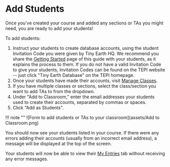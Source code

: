 # Add Students

Once you've created your course and added any sections or TAs you might need, you are ready to add your students!

To add students:

1. Instruct your students to create database accounts, using the student Invitation Code you were given by Tiny Earth HQ. We recommend you share the [Getting Started](register.md) page of this guide with your students, as it explains the process to them. If you do not have a valid Invitation Code to give your students, Invitation Codes can be found on the TEPI website -- just click "Tiny Earth Database" on the TEPI homepage.
2. Once your students have made their accounts, visit [Manage Classes](https://discovery.tinyearth.wisc.edu/classroom-management/).
3. If you have multiple classes or sections, select the class/section you want to add TAs to from the dropdown.
4. Under "Add to Classroom," enter the email addresses your students used to create their accounts, separated by commas or spaces.
5. Click "Add as Students".

!!! note ""
    ![Form to add students or TAs to your classroom](assets/Add to Classroom.png)

You should now see your students listed in your course. If there were any errors adding their accounts (usually from an incorrect email address), a message will be displayed at the top of the screen.

Your students will now be able to view their [My Entries](https://discovery.tinyearth.wisc.edu/my-entries/) tab without receiving any error messages.
